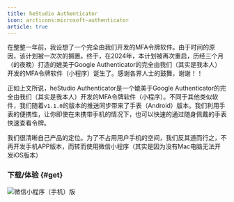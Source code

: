 ```yaml
---
title: heStudio Authenticator
icon: arcticons:microsoft-authenticator
article: true
---
```


在整整一年前，我设想了一个完全由我们开发的MFA令牌软件。由于时间的原因，该计划被一次次的搁置。终于，在2024年，本计划被再次重启，历经三个月（的夜晚）打造的媲美于Google Authenticator的完全由我们（其实是我本人）开发的MFA令牌软件（小程序）诞生了。感谢各界人士的鼓舞，谢谢！！

正如上文所说，heStudio Authenticator是一个媲美于Google Authenticator的完全由我们（其实是我本人）开发的MFA令牌软件（小程序）。不同于其他类似软件，我们随着`v1.1.0`的版本的推送同步带来了手表（Android）版本。我们利用手表的便携性，让你即使在未携带手机的情况下，也可以快速的通过随身佩戴的手表快速查看令牌。

我们很清晰自己产品的定位。为了不占用用户手机的空间，我们反其道而行之，不再开发手机APP版本，而转而使用微信小程序（其实是因为没有Mac电脑无法开发iOS版本）

### 下载/体验 {#get}

![微信小程序（手机）版](https://image.hestudio.net/i/2024/03/12/65ef52182214b.png)

<ExternalJumpCard link="https://install.appcenter.ms/users/hestudio/apps/hestudio-authenticator-for-watch/distribution_groups/release" header="手表（Android）版" text="请先在小程序端完成配置，导出备份后再配置手表端。" buttontext="点击下载" />

